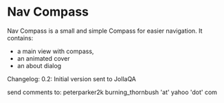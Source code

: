 Nav Compass
===========
Nav Compass is a small and simple Compass for easier navigation. 
It contains:
- a main view with compass,
- an animated cover 
- an about dialog

Changelog:
0.2: Initial version sent to JollaQA

send comments to: 
peterparker2k
burning_thornbush 'at' yahoo 'dot' com

